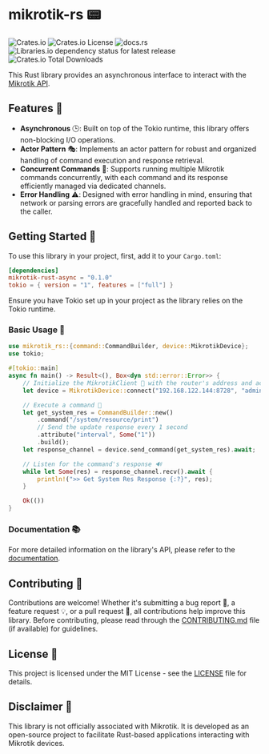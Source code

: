 # mikrotik-rs 📟

![Crates.io](https://img.shields.io/crates/v/mikrotik-rs)
![Crates.io License](https://img.shields.io/crates/l/mikrotik-rs)
![docs.rs](https://img.shields.io/docsrs/mikrotik-rs)
![Libraries.io dependency status for latest release](https://img.shields.io/librariesio/release/cargo/mikrotik-rs)
![Crates.io Total Downloads](https://img.shields.io/crates/d/mikrotik-rs)


This Rust library provides an asynchronous interface to interact with the [Mikrotik API](https://wiki.mikrotik.com/wiki/Manual:API).

## Features 🌟

- **Asynchronous** 🕒: Built on top of the Tokio runtime, this library offers non-blocking I/O operations.
- **Actor Pattern** 🎭: Implements an actor pattern for robust and organized handling of command execution and response retrieval.
- **Concurrent Commands** 🚦: Supports running multiple Mikrotik commands concurrently, with each command and its response efficiently managed via dedicated channels.
- **Error Handling** ⚠️: Designed with error handling in mind, ensuring that network or parsing errors are gracefully handled and reported back to the caller.

## Getting Started 🚀

To use this library in your project, first, add it to your `Cargo.toml`:

```toml
[dependencies]
mikrotik-rust-async = "0.1.0"
tokio = { version = "1", features = ["full"] }
```

Ensure you have Tokio set up in your project as the library relies on the Tokio runtime.

### Basic Usage 📖

```rust
use mikrotik_rs::{command::CommandBuilder, device::MikrotikDevice};
use tokio;

#[tokio::main]
async fn main() -> Result<(), Box<dyn std::error::Error>> {
    // Initialize the MikrotikClient 🤖 with the router's address and access credentials
    let device = MikrotikDevice::connect("192.168.122.144:8728", "admin", Some("admin")).await?;

    // Execute a command 📝
    let get_system_res = CommandBuilder::new()
        .command("/system/resource/print")
        // Send the update response every 1 second
        .attribute("interval", Some("1"))
        .build();
    let response_channel = device.send_command(get_system_res).await;

    // Listen for the command's response 🔊
    while let Some(res) = response_channel.recv().await {
        println!(">> Get System Res Response {:?}", res);
    }

    Ok(())
}
```

### Documentation 📚

For more detailed information on the library's API, please refer to the [documentation](https://docs.rs/mikrotik-rs).

## Contributing 🤝

Contributions are welcome! Whether it's submitting a bug report 🐛, a feature request 💡, or a pull request 🔄, all contributions help improve this library. Before contributing, please read through the [CONTRIBUTING.md](CONTRIBUTING.md) file (if available) for guidelines.

## License 📝

This project is licensed under the MIT License - see the [LICENSE](LICENSE) file for details.

## Disclaimer 🚫

This library is not officially associated with Mikrotik. It is developed as an open-source project to facilitate Rust-based applications interacting with Mikrotik devices.
